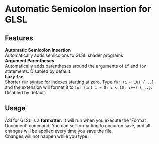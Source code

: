 # Automatic Semicolon Insertion for GLSL

## Features

**Automatic Semicolon Insertion** <br> 
Automatically adds semicolons to GLSL shader programs <br>
**Argument Parentheses** <br>
Automatically adds parentheses around the arguments of `if` and `for` statements. Disabled by default. <br>
**Lazy `for`** <br>
Shorter `for` syntax for indexes starting at zero. Type `for (i < 10) {...}` and the extension will format it to `for (int i = 0; i < 10; i++) {...}`. Disabled by default.  <br>


## Usage

ASI for GLSL is a **formatter**. It will run when you execute the 'Format Document' command. You can set formatting to occur on save, and all changes will be applied every time you save the file. <br>
Changes will not happen while you type.